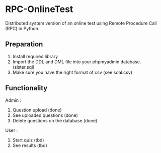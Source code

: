 # RPC-OnlineTest
Distributed system version of an online test using Remote Procedure Call (RPC) in Python.


## Preparation
1. Install required library
2. Import the DDL and DML file into your phpmyadmin database. (sister.sql)
3. Make sure you have the right format of csv (see soal.csv)


## Functionality

Admin :
1. Question upload (done)
2. See uploaded questions (done)
3. Delete questions on the database (done)

User :
1. Start quiz (tbd)
2. See results (tbd)

